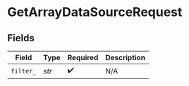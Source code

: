 # GetArrayDataSourceRequest


## Fields

| Field              | Type               | Required           | Description        |
| ------------------ | ------------------ | ------------------ | ------------------ |
| `filter_`          | *str*              | :heavy_check_mark: | N/A                |